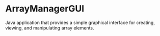 # ArrayManagerGUI
Java application that provides a simple graphical interface for creating, viewing, and manipulating array elements.
